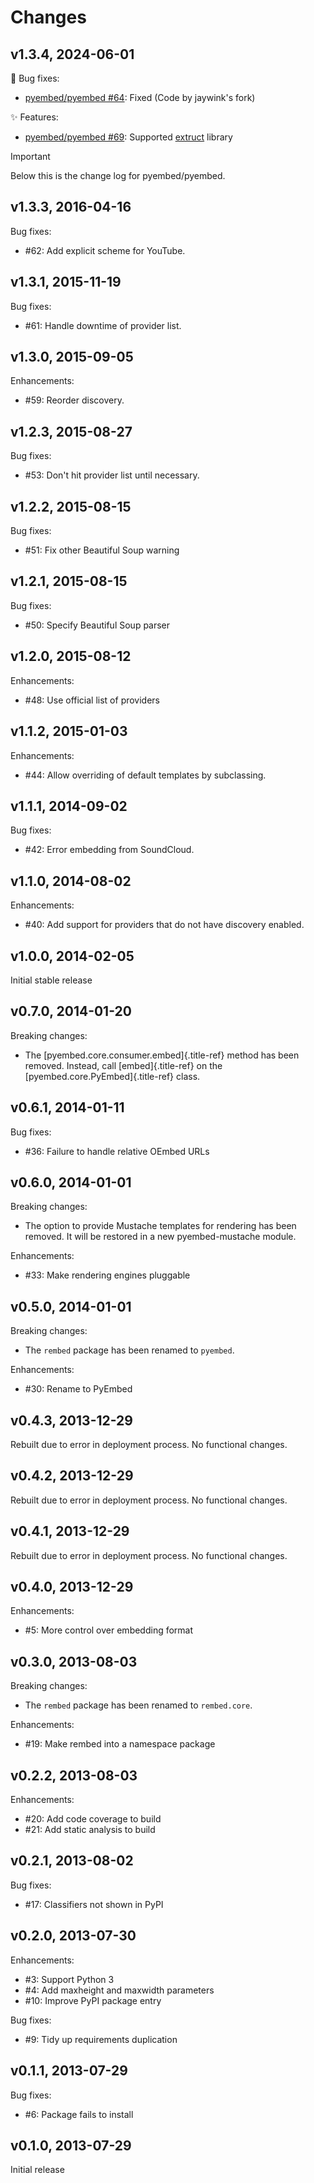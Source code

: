 # Changes

## v1.3.4, 2024-06-01
🐛 Bug fixes:

-   [pyembed/pyembed #64](https://github.com/pyembed/pyembed/issues/64): Fixed (Code by jaywink's fork)

✨️ Features:
-   [pyembed/pyembed #69](https://github.com/pyembed/pyembed/issues/69): Supported [extruct](https://github.com/scrapinghub/extruct) library

> [!IMPORTANT]
> Below this is the change log for pyembed/pyembed.

## v1.3.3, 2016-04-16

Bug fixes:

-   #62: Add explicit scheme for YouTube.

## v1.3.1, 2015-11-19

Bug fixes:

-   #61: Handle downtime of provider list.

## v1.3.0, 2015-09-05

Enhancements:

-   #59: Reorder discovery.

## v1.2.3, 2015-08-27

Bug fixes:

-   #53: Don\'t hit provider list until necessary.

## v1.2.2, 2015-08-15

Bug fixes:

-   #51: Fix other Beautiful Soup warning

## v1.2.1, 2015-08-15

Bug fixes:

-   #50: Specify Beautiful Soup parser

## v1.2.0, 2015-08-12

Enhancements:

-   #48: Use official list of providers

## v1.1.2, 2015-01-03

Enhancements:

-   #44: Allow overriding of default templates by subclassing.

## v1.1.1, 2014-09-02

Bug fixes:

-   #42: Error embedding from SoundCloud.

## v1.1.0, 2014-08-02

Enhancements:

-   #40: Add support for providers that do not have discovery enabled.

## v1.0.0, 2014-02-05

Initial stable release

## v0.7.0, 2014-01-20

Breaking changes:

-   The [pyembed.core.consumer.embed]{.title-ref} method has been
    removed. Instead, call [embed]{.title-ref} on the
    [pyembed.core.PyEmbed]{.title-ref} class.

## v0.6.1, 2014-01-11

Bug fixes:

-   #36: Failure to handle relative OEmbed URLs

## v0.6.0, 2014-01-01

Breaking changes:

-   The option to provide Mustache templates for rendering has been
    removed. It will be restored in a new pyembed-mustache module.

Enhancements:

-   #33: Make rendering engines pluggable

## v0.5.0, 2014-01-01

Breaking changes:

-   The `rembed` package has been renamed to `pyembed`.

Enhancements:

-   #30: Rename to PyEmbed

## v0.4.3, 2013-12-29

Rebuilt due to error in deployment process. No functional changes.

## v0.4.2, 2013-12-29

Rebuilt due to error in deployment process. No functional changes.

## v0.4.1, 2013-12-29

Rebuilt due to error in deployment process. No functional changes.

## v0.4.0, 2013-12-29

Enhancements:

-   #5: More control over embedding format

## v0.3.0, 2013-08-03

Breaking changes:

-   The `rembed` package has been renamed to `rembed.core`.

Enhancements:

-   #19: Make rembed into a namespace package

## v0.2.2, 2013-08-03

Enhancements:

-   #20: Add code coverage to build
-   #21: Add static analysis to build

## v0.2.1, 2013-08-02

Bug fixes:

-   #17: Classifiers not shown in PyPI

## v0.2.0, 2013-07-30

Enhancements:

-   #3: Support Python 3
-   #4: Add maxheight and maxwidth parameters
-   #10: Improve PyPI package entry

Bug fixes:

-   #9: Tidy up requirements duplication

## v0.1.1, 2013-07-29

Bug fixes:

-   #6: Package fails to install

## v0.1.0, 2013-07-29

Initial release
